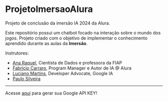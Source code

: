 # ProjetoImersaoAlura
Projeto de conclusão da imersão IA 2024 da Alura.

Este repositório possui um chatbot focado na interação sobre o mundo dos jogos.
Projeto criado com o objetivo de implementar o conhecimento aprendido durante as aulas da __Imersão__. 

Instrutores: 
- [Ana Raquel](https://www.linkedin.com/in/ana-raquel-fernandes-cunha-a48a07a0/), Cientista de Dados e professora da FIAP
- [Fabrício Carraro](https://www.linkedin.com/in/fabriciocarraro/), Program Manager e Autor de IA @ Alura
- [Luciano Martins](https://www.linkedin.com/in/lucianommartins/), Developer Advocate, Google IA
- [Paulo Silveira](https://www.linkedin.com/in/paulosilveira/)

***

Acesse [aqui](https://aistudio.google.com/app/apikey) para gerar sua Google API KEY!
